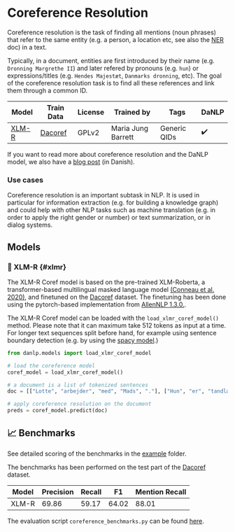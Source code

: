 Coreference Resolution
======================

Coreference resolution is the task of finding all mentions (noun phrases) that refer to the same entity (e.g. a person, a location etc, see also the [NER](#ner) doc) in a text.

Typically, in a document, entities are first introduced by their name (e.g. `Dronning Margrethe II`) and later refered by pronouns (e.g. `hun`) or expressions/titles (e.g. `Hendes Majestæt`, `Danmarks dronning`, etc). 
The goal of the coreference resolution task is to find all these references and link them through a common ID. 


| Model           | Train Data                                        | License | Trained by          | Tags            | DaNLP |
|-----------------|---------------------------------------------------|---------|---------------------|-----------------|--|
| [XLM-R](#xlmr)  | [Dacoref](../datasets.md#dacoref)                 | GPLv2   | Maria Jung Barrett  | Generic QIDs    | ✔️     |


If you want to read more about coreference resolution and the DaNLP model, we also have a [blog post](https://medium.com/danlp/coreferensmodeller-nu-ogs%C3%A5-p%C3%A5-dansk-5aea04f4876e) (in Danish).


### Use cases 

Coreference resolution is an important subtask in NLP. It is used in particular for information extraction (e.g. for building a knowledge graph) and could help with other NLP tasks such as machine translation (e.g. in order to apply the right gender or number) or text summarization, or in dialog systems. 

## Models

### 🔧 XLM-R {#xlmr}

The XLM-R Coref model is based on the pre-trained XLM-Roberta, a transformer-based multilingual masked language model [(Conneau et al. 2020)](https://www.aclweb.org/anthology/2020.acl-main.747.pdf), and finetuned on the [Dacoref](../datasets.md#dacoref)
dataset. 
The finetuning has been done using the pytorch-based implementation from [AllenNLP 1.3.0.](https://github.com/allenai/allennlp).

The XLM-R Coref model can be loaded with the `load_xlmr_coref_model()` method. 
Please note that it can maximum take 512 tokens as input at a time. For longer text sequences split before hand, for example using sentence boundary detection (e.g. by using the [spacy model](../frameworks/spacy.md ).) 

```python
from danlp.models import load_xlmr_coref_model

# load the coreference model
coref_model = load_xlmr_coref_model()

# a document is a list of tokenized sentences
doc = [["Lotte", "arbejder", "med", "Mads", "."], ["Hun", "er", "tandlæge", "."]]

# apply coreference resolution on the document
preds = coref_model.predict(doc)
```

## 📈 Benchmarks

See detailed scoring of the benchmarks in the [example](<https://github.com/alexandrainst/danlp/tree/master/examples>) folder.

The benchmarks has been performed on the test part of the [Dacoref](../datasets.md#dacoref) dataset.


| Model | Precision | Recall | F1    | Mention Recall |
|-------|-----------|--------|-------|----------------|
| XLM-R  | 69.86     | 59.17  | 64.02 | 88.01          |


The evaluation script `coreference_benchmarks.py` can be found [here](https://github.com/alexandrainst/danlp/blob/master/examples/benchmarks/coreference_benchmarks.py).
